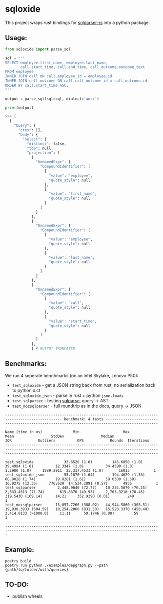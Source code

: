 
# sqloxide

This project wraps rust bindings for [sqlparser-rs](https://github.com/ballista-compute/sqlparser-rs) into a python package.


## Usage:

```python 
from sqloxide import parse_sql

sql = """
SELECT employee.first_name, employee.last_name,
       call.start_time, call.end_time, call_outcome.outcome_text
FROM employee
INNER JOIN call ON call.employee_id = employee.id
INNER JOIN call_outcome ON call.call_outcome_id = call_outcome.id
ORDER BY call.start_time ASC;
"""

output = parse_sql(sql=sql, dialect='ansi')

print(output)

>>> [
  {
    "Query": {
      "ctes": [],
      "body": {
        "Select": {
          "distinct": false,
          "top": null,
          "projection": [
            {
              "UnnamedExpr": {
                "CompoundIdentifier": [
                  {
                    "value": "employee",
                    "quote_style": null
                  },
                  {
                    "value": "first_name",
                    "quote_style": null
                  }
                ]
              }
            },
            {
              "UnnamedExpr": {
                "CompoundIdentifier": [
                  {
                    "value": "employee",
                    "quote_style": null
                  },
                  {
                    "value": "last_name",
                    "quote_style": null
                  }
                ]
              }
            },
            {
              "UnnamedExpr": {
                "CompoundIdentifier": [
                  {
                    "value": "call",
                    "quote_style": null
                  },
                  {
                    "value": "start_time",
                    "quote_style": null
                  }
                ]
              }
            },
            { # OUTPUT TRUNCATED
```
## Benchmarks:

We run 4 seperate benchmarks (on an Intel Skylake, Lenovo P50):

* `test_sqloxide` - get a JSON string back from rust, no serialization back to python dict
* `test_sqloxide_json` - parse in rust + python `json.loads`
* `test_sqlparser` - testing [sqlparse](https://pypi.org/project/sqlparse/), query -> AST
* `test_mozsqlparser` - full roundtrip as in the docs, query -> JSON


```
------------------------------------------------------------------------------------------------ benchmark: 4 tests -----------------------------------------------------------------------------------------------
Name (time in us)              Min                    Max                   Mean                 StdDev                 Median                   IQR            Outliers          OPS            Rounds  Iterations
-------------------------------------------------------------------------------------------------------------------------------------------------------------------------------------------------------------------
test_sqloxide              33.6520 (1.0)         145.6850 (1.0)          39.4984 (1.0)          12.3347 (1.0)          34.4590 (1.0)          1.2980 (1.0)     1989;2911  25,317.4531 (1.0)       16013           1
test_sqloxide_json         55.1870 (1.64)        194.4629 (1.33)         68.8028 (1.74)         19.8281 (1.61)         58.0300 (1.68)        16.0275 (12.35)     776;620  14,534.2891 (0.57)       4956           1
test_sqlparser          2,448.9640 (72.77)    10,234.5070 (70.25)     2,833.4313 (71.74)       615.8370 (49.93)     2,703.3210 (78.45)      219.5430 (169.14)      14;21     352.9290 (0.01)        249           1
test_mozsqlparser      13,057.7260 (388.02)   44,944.5860 (308.51)   19,930.3933 (504.59)   10,254.2060 (831.33)   15,520.3370 (450.40)   2,414.8133 (>1000.0)     11;11      50.1746 (0.00)         59           1
-------------------------------------------------------------------------------------------------------------------------------------------------------------------------------------------------------------------
```

## Example:

```
poetry build
poetry run python ./examples/depgraph.py --path {path/to/folder/with/queries} 
```

## TO-DO:
- publish wheels